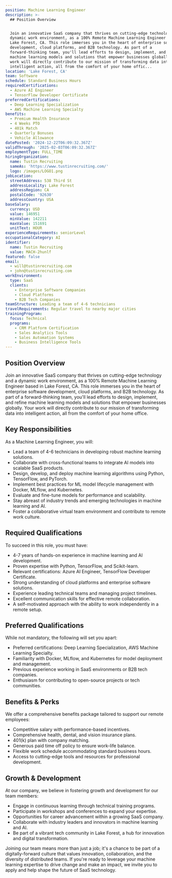 ```yaml
---
position: Machine Learning Engineer
description: >-
  ## Position Overview


  Join an innovative SaaS company that thrives on cutting-edge technology and a
  dynamic work environment, as a 100% Remote Machine Learning Engineer based in
  Lake Forest, CA. This role immerses you in the heart of enterprise software
  development, cloud platforms, and B2B technology. As part of a
  forward-thinking team, you'll lead efforts to design, implement, and refine
  machine learning models and solutions that empower businesses globally. Your
  work will directly contribute to our mission of transforming data into
  intelligent action, all from the comfort of your home offic...
location: 'Lake Forest, CA'
team: Software
schedule: Standard Business Hours
requiredCertifications:
  - Azure AI Engineer
  - TensorFlow Developer Certificate
preferredCertifications:
  - Deep Learning Specialization
  - AWS Machine Learning Specialty
benefits:
  - Premium Health Insurance
  - 4 Weeks PTO
  - 401k Match
  - Quarterly Bonuses
  - Vehicle Allowance
datePosted: '2024-12-22T06:09:32.367Z'
validThrough: '2025-02-03T06:09:32.367Z'
employmentType: FULL_TIME
hiringOrganization:
  name: Tustin Recruiting
  sameAs: 'https://www.tustinrecruiting.com/'
  logo: /images/LOGO1.png
jobLocation:
  streetAddress: 538 Third St
  addressLocality: Lake Forest
  addressRegion: CA
  postalCode: '92630'
  addressCountry: USA
baseSalary:
  currency: USD
  value: 146951
  minValue: 142211
  maxValue: 151691
  unitText: HOUR
experienceRequirements: seniorLevel
occupationalCategory: AI
identifier:
  name: Tustin Recruiting
  value: MACH-2hunlf
featured: false
email:
  - will@tustinrecruiting.com
  - john@tustinrecruiting.com
workEnvironment:
  type: SaaS
  clients:
    - Enterprise Software Companies
    - Cloud Platforms
    - B2B Tech Companies
teamStructure: Leading a team of 4-6 technicians
travelRequirements: Regular travel to nearby major cities
trainingProgram:
  focus: Technical
  programs:
    - CRM Platform Certification
    - Sales Analytics Tools
    - Sales Automation Systems
    - Business Intelligence Tools
---
```




## Position Overview

Join an innovative SaaS company that thrives on cutting-edge technology and a dynamic work environment, as a 100% Remote Machine Learning Engineer based in Lake Forest, CA. This role immerses you in the heart of enterprise software development, cloud platforms, and B2B technology. As part of a forward-thinking team, you'll lead efforts to design, implement, and refine machine learning models and solutions that empower businesses globally. Your work will directly contribute to our mission of transforming data into intelligent action, all from the comfort of your home office.

## Key Responsibilities

As a Machine Learning Engineer, you will:

- Lead a team of 4-6 technicians in developing robust machine learning solutions.
- Collaborate with cross-functional teams to integrate AI models into scalable SaaS products.
- Design, develop, and deploy machine learning algorithms using Python, TensorFlow, and PyTorch.
- Implement best practices for ML model lifecycle management with Docker, MLflow, and Kubernetes.
- Evaluate and fine-tune models for performance and scalability.
- Stay abreast of industry trends and emerging technologies in machine learning and AI.
- Foster a collaborative virtual team environment and contribute to remote work culture.

## Required Qualifications

To succeed in this role, you must have:

- 4-7 years of hands-on experience in machine learning and AI development.
- Proven expertise with Python, TensorFlow, and Scikit-learn.
- Relevant certifications: Azure AI Engineer, TensorFlow Developer Certificate.
- Strong understanding of cloud platforms and enterprise software solutions.
- Experience leading technical teams and managing project timelines.
- Excellent communication skills for effective remote collaboration.
- A self-motivated approach with the ability to work independently in a remote setup.

## Preferred Qualifications

While not mandatory, the following will set you apart:

- Preferred certifications: Deep Learning Specialization, AWS Machine Learning Specialty.
- Familiarity with Docker, MLflow, and Kubernetes for model deployment and management.
- Previous experience working in SaaS environments or B2B tech companies.
- Enthusiasm for contributing to open-source projects or tech communities.

## Benefits & Perks

We offer a comprehensive benefits package tailored to support our remote employees:

- Competitive salary with performance-based incentives.
- Comprehensive health, dental, and vision insurance plans.
- 401(k) plan with company matching.
- Generous paid time off policy to ensure work-life balance.
- Flexible work schedule accommodating standard business hours.
- Access to cutting-edge tools and resources for professional development.

## Growth & Development

At our company, we believe in fostering growth and development for our team members:

- Engage in continuous learning through technical training programs.
- Participate in workshops and conferences to expand your expertise.
- Opportunities for career advancement within a growing SaaS company.
- Collaborate with industry leaders and innovators in machine learning and AI.
- Be part of a vibrant tech community in Lake Forest, a hub for innovation and digital transformation.

Joining our team means more than just a job; it's a chance to be part of a digitally-forward culture that values innovation, collaboration, and the diversity of distributed teams. If you're ready to leverage your machine learning expertise to drive change and make an impact, we invite you to apply and help shape the future of SaaS technology.